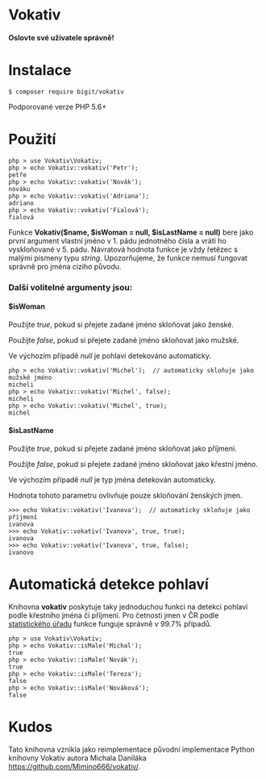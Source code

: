 Vokativ
=======

#### Oslovte své uživatele správně!


Instalace
=========

    $ composer require bigit/vokativ

Podporované verze PHP 5.6+

Použití
=======

```
php > use Vokativ\Vokativ;
php > echo Vokativ::vokativ('Petr');
petře
php > echo Vokativ::vokativ('Novák');
nováku
php > echo Vokativ::vokativ('Adriana');
adriano
php > echo Vokativ::vokativ('Fialová');
fialová
```

Funkce **Vokativ($name, $isWoman = null, $isLastName = null)** bere jako první argument vlastní jméno v 1. pádu jednotného čísla a vrátí ho vyskloňované v 5. pádu.
Návratová hodnota funkce je vždy řetězec s malými písmeny typu *string*.
Upozorňujeme, že funkce nemusí fungovat správně pro jména cizího původu.

### Další volitelné argumenty jsou:

#### $isWoman

Použijte *true*, pokud si přejete zadané jméno skloňovat jako ženské.

Použijte *false*, pokud si přejete zadané jméno skloňovat jako mužské.

Ve výchozím případě *null* je pohlaví detekováno automaticky.

```
php > echo Vokativ::vokativ('Michel');  // automaticky skloňuje jako mužské jméno
micheli
php > echo Vokativ::vokativ('Michel', false);
micheli
php > echo Vokativ::vokativ('Michel', true);
michel
```

#### $isLastName

Použijte *true*, pokud si přejete zadané jméno skloňovat jako příjmení.

Použijte *false*, pokud si přejete zadané jméno skloňovat jako křestní jméno.

Ve výchozím případě *null* je typ jména detekován automaticky.

Hodnota tohoto parametru ovlivňuje pouze skloňování ženských jmen.

```
>>> echo Vokativ::vokativ('Ivanova');  // automaticky skloňuje jako příjmení
ivanova
>>> echo Vokativ::vokativ('Ivanova', true, true);
ivanova
>>> echo Vokativ::vokativ('Ivanova', true, false);
ivanovo
```

Automatická detekce pohlaví
===========================

Knihovna **vokativ** poskytuje taky jednoduchou funkci na detekci pohlaví podle křestního jména či příjmení.
Pro četnosti jmen v ČR podle [statistického úřadu](http://www.mvcr.cz/clanek/cetnost-jmen-a-prijmeni-722752.aspx)
funkce funguje správně v 99.7% případů.

```
php > use Vokativ\Vokativ;
php > echo Vokativ::isMale('Michal');
true
php > echo Vokativ::isMale('Novák');
true
php > echo Vokativ::isMale('Tereza');
false
php > echo Vokativ::isMale('Nováková');
false
```

Kudos
=====

Tato knihovna vznikla jako reimplementace původní implementace Python knihovny Vokativ autora Michala Daniláka <https://github.com/Mimino666/vokativ/>.